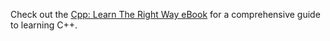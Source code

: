 Check out the [Cpp: Learn The Right Way eBook](https://sagardesd.github.io/Cpp_Learn_The_Right_Way/) for a comprehensive guide to learning C++.
